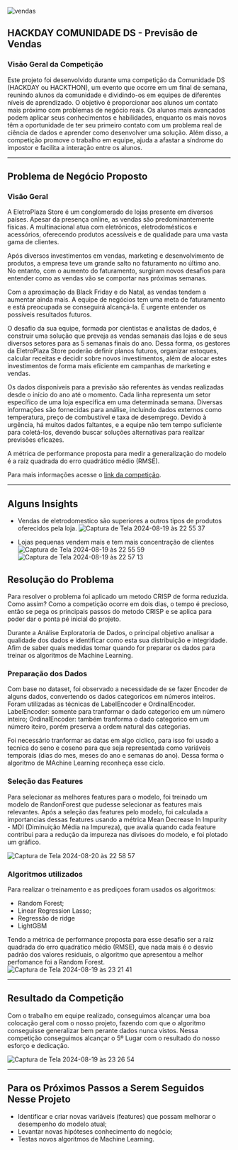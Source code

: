 
![vendas](https://github.com/user-attachments/assets/42dc80fd-1673-4276-a40b-7d59b660f1d9)


## HACKDAY COMUNIDADE DS - Previsão de Vendas

### Visão Geral da Competição 
Este projeto foi desenvolvido durante uma competição da Comunidade DS (HACKDAY ou HACKTHON), um evento que ocorre em um final de semana, reunindo alunos da comunidade e dividindo-os em equipes de diferentes níveis de aprendizado. O objetivo é proporcionar aos alunos um contato mais próximo com problemas de negócio reais. Os alunos mais avançados podem aplicar seus conhecimentos e habilidades, enquanto os mais novos têm a oportunidade de ter seu primeiro contato com um problema real de ciência de dados e aprender como desenvolver uma solução. Além disso, a competição promove o trabalho em equipe, ajuda a afastar a síndrome do impostor e facilita a interação entre os alunos.

---

## Problema de Negócio Proposto 

### Visão Geral
A EletroPlaza Store é um conglomerado de lojas presente em diversos países. Apesar da presença online, as vendas são predominantemente físicas. A multinacional atua com eletrônicos, eletrodomésticos e acessórios, oferecendo produtos acessíveis e de qualidade para uma vasta gama de clientes.

Após diversos investimentos em vendas, marketing e desenvolvimento de produtos, a empresa teve um grande salto no faturamento no último ano. No entanto, com o aumento do faturamento, surgiram novos desafios para entender como as vendas vão se comportar nas próximas semanas.

Com a aproximação da Black Friday e do Natal, as vendas tendem a aumentar ainda mais. A equipe de negócios tem uma meta de faturamento e está preocupada se conseguirá alcançá-la. É urgente entender os possíveis resultados futuros.

O desafio da sua equipe, formada por cientistas e analistas de dados, é construir uma solução que preveja as vendas semanais das lojas e de seus diversos setores para as 5 semanas finais do ano. Dessa forma, os gestores da EletroPlaza Store poderão definir planos futuros, organizar estoques, calcular receitas e decidir sobre novos investimentos, além de alocar estes investimentos de forma mais eficiente em campanhas de marketing e vendas.

Os dados disponíveis para a previsão são referentes às vendas realizadas desde o início do ano até o momento. Cada linha representa um setor específico de uma loja específica em uma determinada semana. Diversas informações são fornecidas para análise, incluindo dados externos como temperatura, preço de combustível e taxa de desemprego. Devido à urgência, há muitos dados faltantes, e a equipe não tem tempo suficiente para coletá-los, devendo buscar soluções alternativas para realizar previsões eficazes.

A métrica de performance proposta para medir a generalização do modelo é a raiz quadrada do erro quadrático médio (RMSE).

Para mais informações acesse o [link da competição](https://www.kaggle.com/competitions/test-hackday-7).

---

## Alguns Insights
- Vendas de eletrodomestico são superiores a outros tipos de produtos oferecidos pela loja.
![Captura de Tela 2024-08-19 às 22 55 37](https://github.com/user-attachments/assets/948b9996-eb81-4a08-8bbb-de9dc79ac057)

  
- Lojas pequenas vendem mais e tem mais concentração de clientes
  ![Captura de Tela 2024-08-19 às 22 55 59](https://github.com/user-attachments/assets/18bba2bf-9ec2-4482-a5f6-7021ca4866ef)
  ![Captura de Tela 2024-08-19 às 22 57 13](https://github.com/user-attachments/assets/29be32ed-2ac9-422c-a3c7-0e1e285f3952)

## Resolução do Problema
Para resolver o problema foi aplicado um metodo CRISP de forma reduzida. Como assim?
Como a competição ocorre em dois dias, o tempo é precioso, então se pega os principais passos do metodo CRISP e se aplica para poder dar o ponta pé inicial do projeto.

Durante a Análise Exploratoria de Dados, o principal objetivo analisar a qualidade dos dados e identificar como esta sua distribuição e integridade. Afim de saber quais medidas tomar quando for preparar os dados para treinar os algoritmos de Machine Learning.

### Preparação dos Dados
Com base no dataset, foi observado a necessidade de se fazer Encoder de alguns dados, convertendo os dados categoricos em números inteiros. Foram utilizadas as técnicas de LabelEncoder e OrdinalEncoder.
LabelEncoder: somente para tranformar o dado categorico em um número inteiro;
OrdinalEncoder: também tranforma o dado categorico em um número iteiro, porém preserva a ordem natural das categorias.

Foi necessário tranformar as datas em algo ciclico, para isso foi usado a tecnica do seno e coseno para que seja representada como variáveis temporais (dias do mes, meses do ano e semanas do ano). Dessa forma o algoritmo de MAchine Learning reconheça esse ciclo.

### Seleção das Features
Para selecionar as melhores features para o modelo, foi treinado um modelo de RandonForest que pudesse selecionar as features mais relevantes. Após a seleção das features pelo modelo, foi calculada a importancias dessas features usando a métrica Mean Decrease In Impurity - MDI (Diminuição Média na Impureza), que avalia quando cada feature contribui para a redução da impureza nas divisoes do modelo, e foi plotado um gráfico.

![Captura de Tela 2024-08-20 às 22 58 57](https://github.com/user-attachments/assets/0f4dd040-7844-4c79-b5d4-f88ae1b40892)


### Algoritmos utilizados
Para realizar o treinamento e as prediçoes foram usados os algoritmos:
- Random Forest;
- Linear Regression Lasso;
- Regressão de ridge
- LightGBM

Tendo a métrica de performance proposta para esse desafio ser a raiz quadrada do erro quadrático médio (RMSE), que nada mais é o desvio padrão dos valores residuais, o algoritmo que apresentou a melhor perfomance foi a Random Forest.
![Captura de Tela 2024-08-19 às 23 21 41](https://github.com/user-attachments/assets/6fd68785-53fe-4289-aca2-b38d70bf26c7)

---

## Resultado da Competição
Com o trabalho em equipe realizado, conseguimos alcançar uma boa colocação geral com o nosso projeto, fazendo com que o algoritmo conseguisse generalizar bem perante dados nunca vistos. Nessa competição conseguimos alcançar o 5º Lugar com o resultado do nosso esforço e dedicação.

![Captura de Tela 2024-08-19 às 23 26 54](https://github.com/user-attachments/assets/2656aba3-d051-46a0-8311-6f10a87cc91d)

---

## Para os Próximos Passos a Serem Seguidos Nesse Projeto

- Identificar e criar novas variáveis (features) que possam melhorar o desempenho do modelo atual;
- Levantar novas hipóteses conhecimento do negócio;
- Testas novos algoritmos de Machine Learning.


